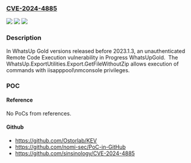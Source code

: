 ### [CVE-2024-4885](https://cve.mitre.org/cgi-bin/cvename.cgi?name=CVE-2024-4885)
![](https://img.shields.io/static/v1?label=Product&message=WhatsUp%20Gold&color=blue)
![](https://img.shields.io/static/v1?label=Version&message=n%2Fa&color=blue)
![](https://img.shields.io/static/v1?label=Vulnerability&message=CWE-22%20Improper%20Limitation%20of%20a%20Pathname%20to%20a%20Restricted%20Directory%20('Path%20Traversal')&color=brighgreen)

### Description

In WhatsUp Gold versions released before 2023.1.3, an unauthenticated Remote Code Execution vulnerability in Progress WhatsUpGold.  The WhatsUp.ExportUtilities.Export.GetFileWithoutZip allows execution of commands with iisapppool\nmconsole privileges.

### POC

#### Reference
No PoCs from references.

#### Github
- https://github.com/Ostorlab/KEV
- https://github.com/nomi-sec/PoC-in-GitHub
- https://github.com/sinsinology/CVE-2024-4885

